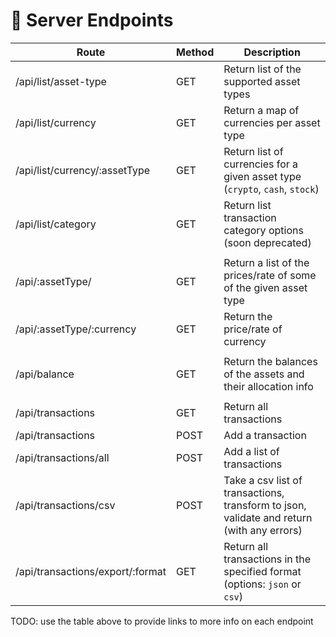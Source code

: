 # 🚀 Server Endpoints

| Route | Method | Description |
| ----- | ------ | ----------- |
| /api/list/asset-type | GET | Return list of the supported asset types |
| /api/list/currency | GET | Return a map of currencies per asset type |
| /api/list/currency/:assetType | GET | Return list of currencies for a given asset type (`crypto`, `cash`, `stock`) |
| /api/list/category | GET | Return list transaction category options (soon deprecated) |
| |
| /api/:assetType/ | GET | Return a list of the prices/rate of some of the given asset type |
| /api/:assetType/:currency | GET | Return the price/rate of currency |
| |
| /api/balance | GET | Return the balances of the assets and their allocation info |
| |
| /api/transactions | GET | Return all transactions |
| /api/transactions | POST | Add a transaction |
| /api/transactions/all | POST | Add a list of transactions |
| /api/transactions/csv | POST | Take a csv list of transactions, transform to json, validate and return (with any errors) |
| /api/transactions/export/:format | GET | Return all transactions in the specified format (options: `json` or `csv`) |

TODO: use the table above to provide links to more info on each endpoint